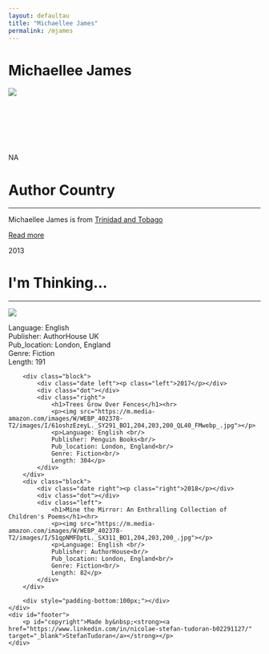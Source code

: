 ```yaml
---
layout: defaultau
title: "Michaellee James"
permalink: /mjames
---
```

<!-- partial:index.partial.html -->
<div class="content">
    <h1>Michaellee James</h1>
    <div class="quote">
        <div><img src="https://scontent-mia3-2.xx.fbcdn.net/v/t39.30808-6/293154507_198397432516708_386178775158791160_n.jpg?_nc_cat=107&ccb=1-7&_nc_sid=09cbfe&_nc_ohc=uyjmfo_4KiwAX-4l1Xu&_nc_ht=scontent-mia3-2.xx&oh=00_AfA8MIS8rMn9LsLWeSxBPsJ7Un0edNEjC2_F0Q_LbNm5Yw&oe=639F3C8C" class="logo"></div>
    </div>
    <div class="timeline">
        <div style="padding-bottom:100px;"></div>
        <div class="block">
            <div class="date right"><p class="right"> NA </p></div>
            <div class="dot"></div>
            <div class="left first">
            <div class="author_country">
                <h1>Author Country</h1><hr>
          <div class="aclocation">  <p> Michaellee James is from <a href="http://localhost:4000/3"> Trinidad and Tobago</a></p></div>
              <div class="acreadmore">  <a href="#" target="_blank">Read more</a></div>
            </div>
            </div>
        </div>
        <div class="block">
            <div class="date right"><p class="right">2013</p></div>
            <div class="dot"></div>
            <div class="left">
                <h1>I'm Thinking...</h1><hr>
                <p><img src="https://m.media-amazon.com/images/W/WEBP_402378-T2/images/I/51hDEVddAKL.jpg"></p>
                <p>Language: English <br/>
                Publisher: AuthorHouse UK<br/>
                Pub_location: London, England<br/>
                Genre: Fiction<br/>
                Length: 191</p>
            </div>
        </div>

        <div class="block">
            <div class="date left"><p class="left">2017</p></div>
            <div class="dot"></div>
            <div class="right">
                <h1>Trees Grow Over Fences</h1><hr>
                <p><img src="https://m.media-amazon.com/images/W/WEBP_402378-T2/images/I/61oshzEzeyL._SY291_BO1,204,203,200_QL40_FMwebp_.jpg"></p>
                <p>Language: English <br/>
                Publisher: Penguin Books<br/>
                Pub_location: London, England<br/>
                Genre: Fiction<br/>
                Length: 304</p>
            </div>
        </div>
        <div class="block">
            <div class="date right"><p class="right">2018</p></div>
            <div class="dot"></div>
            <div class="left">
                <h1>Mine the Mirror: An Enthralling Collection of Children's Poems</h1><hr>
                <p><img src="https://m.media-amazon.com/images/W/WEBP_402378-T2/images/I/51qpNMFDptL._SX311_BO1,204,203,200_.jpg"></p>
                <p>Language: English <br/>
                Publisher: AuthorHouse<br/>
                Pub_location: London, England<br/>
                Genre: Fiction<br/>
                Length: 82</p>
            </div>
        </div>

        <div style="padding-bottom:100px;"></div>
    </div>
    <div id="footer">
        <p id="copyright">Made by&nbsp;<strong><a href="https://www.linkedin.com/in/nicolae-stefan-tudoran-b02291127/" target="_blank">StefanTudoran</a></strong></p>
    </div>
</div>
<!-- partial -->
  <script src='https://cdnjs.cloudflare.com/ajax/libs/jquery/3.1.1/jquery.min.js'></script><script  src="assets/js/authorscript.js"></script>
